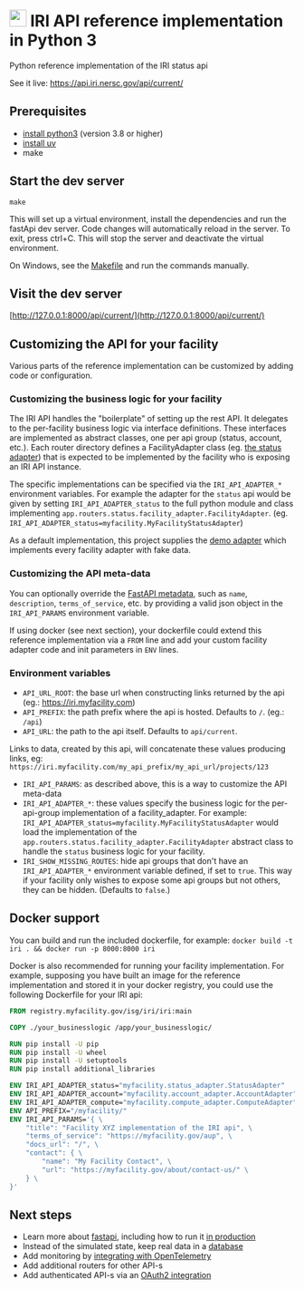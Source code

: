 # <img src="https://iri.science/images/doe-icon-old.png" height=30 /> IRI API reference implementation in Python 3
Python reference implementation of the IRI status api

See it live: https://api.iri.nersc.gov/api/current/

## Prerequisites

- [install python3](https://www.python.org/downloads/) (version 3.8 or higher)
- [install uv](https://docs.astral.sh/uv/getting-started/installation/)
- make

## Start the dev server

`make`

This will set up a virtual environment, install the dependencies and run the fastApi dev server. Code changes will automatically reload
in the server. To exit, press ctrl+C. This will stop the server and deactivate the virtual environment.

On Windows, see the [Makefile](Makefile) and run the commands manually.

## Visit the dev server

[http://127.0.0.1:8000/api/current/](http://127.0.0.1:8000/api/current/)

## Customizing the API for your facility

Various parts of the reference implementation can be customized by adding code or configuration.

### Customizing the business logic for your facility
The IRI API handles the "boilerplate" of setting up the rest API. It delegates to the per-facility business logic via interface definitions. These interfaces are implemented as abstract classes, one per api group (status, account, etc.). Each router directory defines a FacilityAdapter class (eg. [the status adapter](app/routers/status/facility_adapter.py)) that is expected to be implemented by the facility who is exposing an IRI API instance. 

The specific implementations can be specified via the `IRI_API_ADAPTER_*` environment variables. For example the adapter for the `status` api would be given by setting `IRI_API_ADAPTER_status` to the full python module and class implementing `app.routers.status.facility_adapter.FacilityAdapter`. (eg. `IRI_API_ADAPTER_status=myfacility.MyFacilityStatusAdapter`)

As a default implementation, this project supplies the [demo adapter](app/demo_adapter.py) which implements every facility adapter with fake data. 

### Customizing the API meta-data
You can optionally override the [FastAPI metadata](https://fastapi.tiangolo.com/tutorial/metadata/), such as `name`, `description`, `terms_of_service`, etc. by providing a valid json object in the `IRI_API_PARAMS` environment variable.

If using docker (see next section), your dockerfile could extend this reference implementation via a `FROM` line and add your custom facility adapter code and init parameters in `ENV` lines.

### Environment variables

- `API_URL_ROOT`: the base url when constructing links returned by the api (eg.: https://iri.myfacility.com)
- `API_PREFIX`: the path prefix where the api is hosted. Defaults to `/`. (eg.: `/api`)
- `API_URL`: the path to the api itself. Defaults to `api/current`.

Links to data, created by this api, will concatenate these values producing links, eg: `https://iri.myfacility.com/my_api_prefix/my_api_url/projects/123`

- `IRI_API_PARAMS`: as described above, this is a way to customize the API meta-data
- `IRI_API_ADAPTER_*`: these values specify the business logic for the per-api-group implementation of a facility_adapter. For example: `IRI_API_ADAPTER_status=myfacility.MyFacilityStatusAdapter` would load the implementation of the `app.routers.status.facility_adapter.FacilityAdapter` abstract class to handle the `status` business logic for your facility.
- `IRI_SHOW_MISSING_ROUTES`: hide api groups that don't have an `IRI_API_ADAPTER_*` environment variable defined, if set to `true`. This way if your facility only wishes to expose some api groups but not others, they can be hidden. (Defaults to `false`.)

## Docker support

You can build and run the included dockerfile, for example:
`docker build -t iri . && docker run -p 8000:8000 iri`

Docker is also recommended for running your facility implementation. For example, supposing you have built an image for the reference implementation and stored it in your docker registry, you could use the following Dockerfile for your IRI api:

```Dockerfile
FROM registry.myfacility.gov/isg/iri/iri:main

COPY ./your_businesslogic /app/your_businesslogic/

RUN pip install -U pip
RUN pip install -U wheel
RUN pip install -U setuptools
RUN pip install additional_libraries

ENV IRI_API_ADAPTER_status="myfacility.status_adapter.StatusAdapter"
ENV IRI_API_ADAPTER_account="myfacility.account_adapter.AccountAdapter"
ENV IRI_API_ADAPTER_compute="myfacility.compute_adapter.ComputeAdapter"
ENV API_PREFIX="/myfacility/"
ENV IRI_API_PARAMS='{ \
    "title": "Facility XYZ implementation of the IRI api", \
    "terms_of_service": "https://myfacility.gov/aup", \
    "docs_url": "/", \
    "contact": { \
        "name": "My Facility Contact", \
        "url": "https://myfacility.gov/about/contact-us/" \
    } \
}'
```

## Next steps

- Learn more about [fastapi](https://fastapi.tiangolo.com/), including how to run it [in production](https://fastapi.tiangolo.com/advanced/behind-a-proxy/)
- Instead of the simulated state, keep real data in a [database](/Users/gtorok/dev/iri-api-python/README.md)
- Add monitoring by [integrating with OpenTelemetry](https://opentelemetry.io/docs/zero-code/python/)
- Add additional routers for other API-s
- Add authenticated API-s via an [OAuth2 integration](https://fastapi.tiangolo.com/tutorial/security/oauth2-jwt/)

